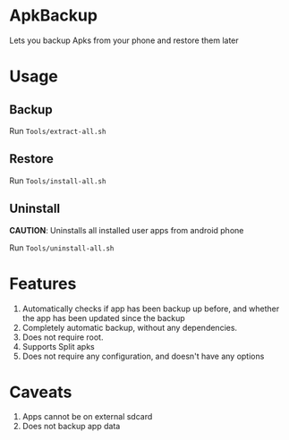 # ApkBackup
Lets you backup Apks from your phone and restore them later

# Usage

## Backup

Run `Tools/extract-all.sh`

## Restore
Run `Tools/install-all.sh`

## Uninstall
**CAUTION**: Uninstalls all installed user apps from android phone

Run `Tools/uninstall-all.sh`

# Features
1. Automatically checks if app has been backup up before, and whether the app has been updated since the backup
2. Completely automatic backup, without any dependencies.
3. Does not require root.
4. Supports Split apks
5. Does not require any configuration, and doesn't have any options

# Caveats
1. Apps cannot be on external sdcard
2. Does not backup app data
